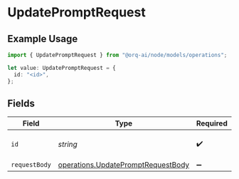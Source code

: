 # UpdatePromptRequest

## Example Usage

```typescript
import { UpdatePromptRequest } from "@orq-ai/node/models/operations";

let value: UpdatePromptRequest = {
  id: "<id>",
};
```

## Fields

| Field                                                                                    | Type                                                                                     | Required                                                                                 | Description                                                                              |
| ---------------------------------------------------------------------------------------- | ---------------------------------------------------------------------------------------- | ---------------------------------------------------------------------------------------- | ---------------------------------------------------------------------------------------- |
| `id`                                                                                     | *string*                                                                                 | :heavy_check_mark:                                                                       | Unique identifier of the prompt                                                          |
| `requestBody`                                                                            | [operations.UpdatePromptRequestBody](../../models/operations/updatepromptrequestbody.md) | :heavy_minus_sign:                                                                       | N/A                                                                                      |